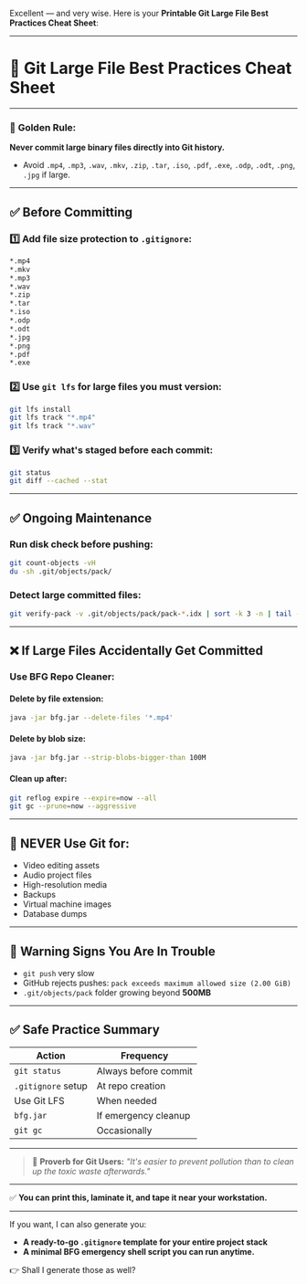 Excellent — and very wise.
Here is your **Printable Git Large File Best Practices Cheat Sheet**:

---

# 📝 **Git Large File Best Practices Cheat Sheet**

---

### 🚩 **Golden Rule:**

**Never commit large binary files directly into Git history.**

* Avoid `.mp4`, `.mp3`, `.wav`, `.mkv`, `.zip`, `.tar`, `.iso`, `.pdf`, `.exe`, `.odp`, `.odt`, `.png`, `.jpg` if large.

---

## ✅ **Before Committing**

### 1️⃣ Add file size protection to `.gitignore`:

```bash
*.mp4
*.mkv
*.mp3
*.wav
*.zip
*.tar
*.iso
*.odp
*.odt
*.jpg
*.png
*.pdf
*.exe
```

### 2️⃣ Use `git lfs` for large files you **must** version:

```bash
git lfs install
git lfs track "*.mp4"
git lfs track "*.wav"
```

### 3️⃣ Verify what's staged before each commit:

```bash
git status
git diff --cached --stat
```

---

## ✅ **Ongoing Maintenance**

### Run disk check before pushing:

```bash
git count-objects -vH
du -sh .git/objects/pack/
```

### Detect large committed files:

```bash
git verify-pack -v .git/objects/pack/pack-*.idx | sort -k 3 -n | tail -n 20
```

---

## ❌ **If Large Files Accidentally Get Committed**

### Use BFG Repo Cleaner:

#### Delete by file extension:

```bash
java -jar bfg.jar --delete-files '*.mp4'
```

#### Delete by blob size:

```bash
java -jar bfg.jar --strip-blobs-bigger-than 100M
```

#### Clean up after:

```bash
git reflog expire --expire=now --all
git gc --prune=now --aggressive
```

---

## 🚩 **NEVER Use Git for:**

* Video editing assets
* Audio project files
* High-resolution media
* Backups
* Virtual machine images
* Database dumps

---

## 🛑 **Warning Signs You Are In Trouble**

* `git push` very slow
* GitHub rejects pushes: `pack exceeds maximum allowed size (2.00 GiB)`
* `.git/objects/pack` folder growing beyond **500MB**

---

## ✅ **Safe Practice Summary**

| Action             | Frequency            |
| ------------------ | -------------------- |
| `git status`       | Always before commit |
| `.gitignore` setup | At repo creation     |
| Use Git LFS        | When needed          |
| `bfg.jar`          | If emergency cleanup |
| `git gc`           | Occasionally         |

---

> 🧭 **Proverb for Git Users:**
> *"It's easier to prevent pollution than to clean up the toxic waste afterwards."*

---

✅ **You can print this, laminate it, and tape it near your workstation.**

---

If you want, I can also generate you:

* **A ready-to-go `.gitignore` template for your entire project stack**
* **A minimal BFG emergency shell script you can run anytime.**

👉 Shall I generate those as well?

